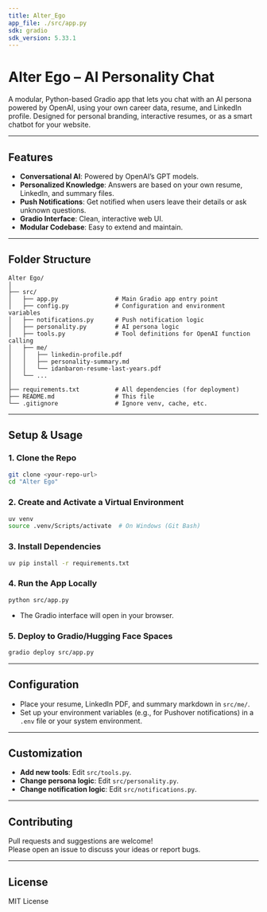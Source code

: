 ```yaml
---
title: Alter_Ego
app_file: ./src/app.py
sdk: gradio
sdk_version: 5.33.1
---
```

# Alter Ego – AI Personality Chat

A modular, Python-based Gradio app that lets you chat with an AI persona powered by OpenAI, using your own career data, resume, and LinkedIn profile. Designed for personal branding, interactive resumes, or as a smart chatbot for your website.

---

## Features

- **Conversational AI**: Powered by OpenAI’s GPT models.
- **Personalized Knowledge**: Answers are based on your own resume, LinkedIn, and summary files.
- **Push Notifications**: Get notified when users leave their details or ask unknown questions.
- **Gradio Interface**: Clean, interactive web UI.
- **Modular Codebase**: Easy to extend and maintain.

---

## Folder Structure

```
Alter Ego/
│
├── src/
│   ├── app.py                # Main Gradio app entry point
│   ├── config.py             # Configuration and environment variables
│   ├── notifications.py      # Push notification logic
│   ├── personality.py        # AI persona logic
│   ├── tools.py              # Tool definitions for OpenAI function calling
│   ├── me/
│   │   ├── linkedin-profile.pdf
│   │   ├── personality-summary.md
│   │   └── idanbaron-resume-last-years.pdf
│   └── ...
│
├── requirements.txt          # All dependencies (for deployment)
├── README.md                 # This file
└── .gitignore                # Ignore venv, cache, etc.
```

---

## Setup & Usage

### 1. **Clone the Repo**
```sh
git clone <your-repo-url>
cd "Alter Ego"
```

### 2. **Create and Activate a Virtual Environment**
```sh
uv venv
source .venv/Scripts/activate  # On Windows (Git Bash)
```

### 3. **Install Dependencies**
```sh
uv pip install -r requirements.txt
```

### 4. **Run the App Locally**
```sh
python src/app.py
```
- The Gradio interface will open in your browser.

### 5. **Deploy to Gradio/Hugging Face Spaces**
```sh
gradio deploy src/app.py
```

---

## Configuration

- Place your resume, LinkedIn PDF, and summary markdown in `src/me/`.
- Set up your environment variables (e.g., for Pushover notifications) in a `.env` file or your system environment.

---

## Customization

- **Add new tools**: Edit `src/tools.py`.
- **Change persona logic**: Edit `src/personality.py`.
- **Change notification logic**: Edit `src/notifications.py`.

---

## Contributing

Pull requests and suggestions are welcome!  
Please open an issue to discuss your ideas or report bugs.

---

## License

MIT License